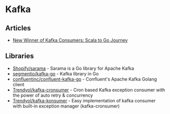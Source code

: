 # Kafka

## Articles
- [New Winner of Kafka Consumers: Scala to Go Journey](https://medium.com/trendyol-tech/new-winner-of-kafka-consumers-scala-to-go-journey-604c6bdd7041)

## Libraries
- [Shopify/sarama](https://github.com/Shopify/sarama) - Sarama is a Go library for Apache Kafka
- [segmentio/kafka-go](https://github.com/segmentio/kafka-go) - Kafka library in Go
- [confluentinc/confluent-kafka-go](https://github.com/confluentinc/confluent-kafka-go) - Confluent's Apache Kafka Golang client
- [Trendyol/kafka-cronsumer](https://github.com/Trendyol/kafka-cronsumer) - Cron based Kafka exception consumer with the power of auto retry & concurrency
- [Trendyol/kafka-konsumer](https://github.com/Trendyol/kafka-konsumer) - Easy implementation of kafka consumer with built-in exception manager (kafka-cronsumer)